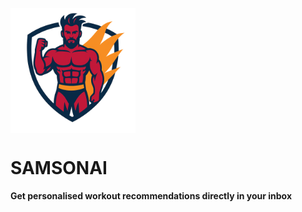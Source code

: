 <div style="text-align:center; width: 200px; height: 200px">

![samson](./samson.png)

</div>

# SAMSONAI

**Get personalised workout recommendations directly in your inbox**
